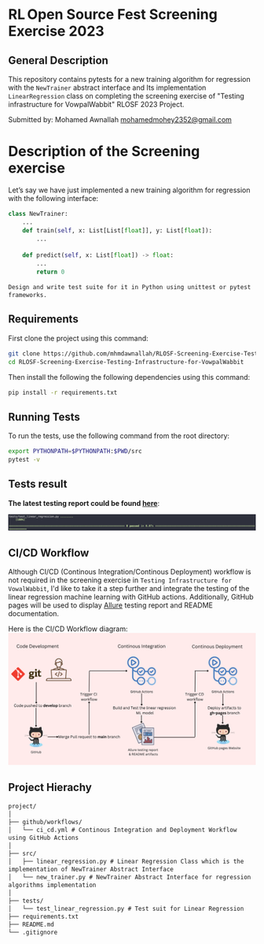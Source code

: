 # RL Open Source Fest Screening Exercise 2023

## General Description

This repository contains pytests for a new training algorithm for regression with the `NewTrainer` abstract interface and Its implementation `LinearRegression` class on completing the screening exercise of "Testing infrastructure for VowpalWabbit" RLOSF 2023 Project.

Submitted by: Mohamed Awnallah <mohamedmohey2352@gmail.com> <br>

# Description of the Screening exercise
Let’s say we have just implemented a new training algorithm for regression with the following interface:

```python
class NewTrainer:
    ...
    def train(self, x: List[List[float]], y: List[float]):
        ...

    def predict(self, x: List[float]) -> float:
        ...
        return 0
```
```
Design and write test suite for it in Python using unittest or pytest frameworks.
```
## Requirements
First clone the project using this command:
```bash
git clone https://github.com/mhmdawnallah/RLOSF-Screening-Exercise-Testing-Infrastructure-for-VowpalWabbit.git
cd RLOSF-Screening-Exercise-Testing-Infrastructure-for-VowpalWabbit
```
Then install the following the following dependencies using this command:
```bash
pip install -r requirements.txt
```

## Running Tests
To run the tests, use the following command from the root directory:
```bash
export PYTHONPATH=$PYTHONPATH:$PWD/src
pytest -v
```

## Tests result
**The latest testing report could be found [here](https://mhmdawnallah.github.io/RLOSF-Screening-Exercise-Testing-Infrastructure-for-VowpalWabbit/allure_testing_report/#)**:<br>

![tests-output](assets/tests-output.png)

## CI/CD Workflow
Although CI/CD (Continous Integration/Continous Deployment) workflow is not required in the screening exercise in `Testing Infrastructure for VowalWabbit`, I'd like to take it a step further and integrate the testing of the linear regression machine learning with GitHub actions. Additionally, GitHub pages will be used to display [Allure](https://github.com/allure-framework) testing report and README documentation.

Here is the CI/CD Workflow diagram:
![ci-cd-workflow](assets/ci-cd-workflow-diagram.png)

## Project Hierachy
```
project/
│
├── github/workflows/
│   └── ci_cd.yml # Continous Integration and Deployment Workflow using GitHub Actions
│
├── src/
│   ├── linear_regression.py # Linear Regression Class which is the implementation of NewTrainer Abstract Interface
│   └── new_trainer.py # NewTrainer Abstract Interface for regression algorithms implementation
│
├── tests/
│   └── test_linear_regression.py # Test suit for Linear Regression
├── requirements.txt
├── README.md
└── .gitignore
```
